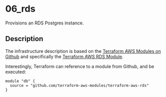 # 06_rds
Provisions an RDS Postgres instance.

## Description
The infrastructure description is based on the [Terraform AWS Modules on Github](https://github.com/terraform-aws-modules)
and specifically the [Terraform AWS RDS Module](https://github.com/terraform-aws-modules/terraform-aws-rds). 

Interestingly, Terraform can reference to a module from Github, and be executed:

```hcl-terraform
module "db" {
  source = "github.com/terraform-aws-modules/terraform-aws-rds"   
}
```
